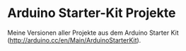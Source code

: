 # Arduino Starter-Kit Projekte
Meine Versionen aller Projekte aus dem Arduino Starter Kit (http://arduino.cc/en/Main/ArduinoStarterKit).

